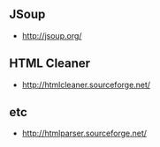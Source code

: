 ## JSoup
* <http://jsoup.org/>

## HTML Cleaner
* <http://htmlcleaner.sourceforge.net/>

## etc
* <http://htmlparser.sourceforge.net/>
